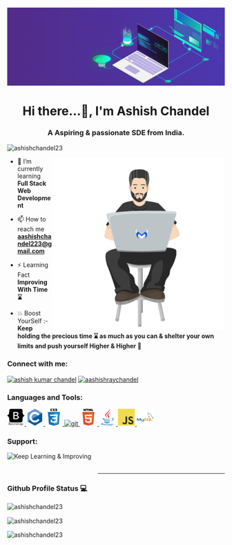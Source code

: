 <!--
**AshishChandel23/AshishChandel23** is a ✨ _special_ ✨ repository because its `README.md` (this file) appears on your GitHub profile.

Here are some ideas to get you started:

- 🔭 I’m currently working on ...
- 🌱 I’m currently learning ...
- 👯 I’m looking to collaborate on ...
- 🤔 I’m looking for help with ...
- 💬 Ask me about ...
- 📫 How to reach me: ...
- 😄 Pronouns: ...
- ⚡ Fun fact: ...
-->
![logo](https://github.com/AshishChandel23/AshishChandel23/blob/main/Banner.gif)
<h1 align="center">Hi there...👋, I'm Ashish Chandel</h1>
<h3 align="center">A Aspiring & passionate SDE from India.</h3>

<p align="left"> <img src="https://komarev.com/ghpvc/?username=ashishchandel23&label=Profile%20views&color=0e75b6&style=flat" alt="ashishchandel23" /> </p>
<img alt="Programmer" width="400" align="right" src="https://github.com/AshishChandel23/AshishChandel23/blob/main/Programmer.gif">

- 🌱 I’m currently learning **Full Stack Web Development**

- 📫 How to reach me **aashishchandel223@gmail.com**

- ⚡ Learning Fact **Improving With Time ⌛**

- 💥 Boost YourSelf :- **Keep holding the precious time ⌛ as much as you can & shelter your own limits and push yourself Higher & Higher 🧡**

<h3 align="left">Connect with me:</h3>
<p align="left">
<a href="https://linkedin.com/in/ashish-kc223" target="blank"><img align="center" src="https://raw.githubusercontent.com/rahuldkjain/github-profile-readme-generator/master/src/images/icons/Social/linked-in-alt.svg" alt="ashish kumar chandel" height="30" width="40" /></a>
<a href="https://instagram.com/aashishraychandel" target="blank"><img align="center" src="https://raw.githubusercontent.com/rahuldkjain/github-profile-readme-generator/master/src/images/icons/Social/instagram.svg" alt="aashishraychandel" height="30" width="40" /></a>
</p>

<h3 align="left">Languages and Tools:</h3>
<p align="left"> <a href="https://getbootstrap.com" target="_blank" rel="noreferrer"> <img src="https://raw.githubusercontent.com/devicons/devicon/master/icons/bootstrap/bootstrap-plain-wordmark.svg" alt="bootstrap" width="40" height="40"/> </a> <a href="https://www.cprogramming.com/" target="_blank" rel="noreferrer"> <img src="https://raw.githubusercontent.com/devicons/devicon/master/icons/c/c-original.svg" alt="c" width="40" height="40"/> </a> <a href="https://www.w3schools.com/css/" target="_blank" rel="noreferrer"> <img src="https://raw.githubusercontent.com/devicons/devicon/master/icons/css3/css3-original-wordmark.svg" alt="css3" width="40" height="40"/> </a> <a href="https://git-scm.com/" target="_blank" rel="noreferrer"> <img src="https://www.vectorlogo.zone/logos/git-scm/git-scm-icon.svg" alt="git" width="40" height="40"/> </a> <a href="https://www.w3.org/html/" target="_blank" rel="noreferrer"> <img src="https://raw.githubusercontent.com/devicons/devicon/master/icons/html5/html5-original-wordmark.svg" alt="html5" width="40" height="40"/> </a> <a href="https://www.java.com" target="_blank" rel="noreferrer"> <img src="https://raw.githubusercontent.com/devicons/devicon/master/icons/java/java-original.svg" alt="java" width="40" height="40"/> </a> <a href="https://developer.mozilla.org/en-US/docs/Web/JavaScript" target="_blank" rel="noreferrer"> <img src="https://raw.githubusercontent.com/devicons/devicon/master/icons/javascript/javascript-original.svg" alt="javascript" width="40" height="40"/> </a> <a href="https://www.mysql.com/" target="_blank" rel="noreferrer"> <img src="https://raw.githubusercontent.com/devicons/devicon/master/icons/mysql/mysql-original-wordmark.svg" alt="mysql" width="40" height="40"/> </a> </p>

<h3 align="left">Support:</h3>
<p><a href="https://www.buymeacoffee.com/Keep Learning & Improving"> <img align="left" src="https://cdn.buymeacoffee.com/buttons/v2/default-yellow.png" height="50" width="210" alt="Keep Learning & Improving" /></a></p><br><br><hr>
<h3 align="left">Github Profile Status 💻</h3>
<div class="row">
<div class="cloumn">
<p>
<img align="center" src="https://github-readme-streak-stats.herokuapp.com/?user=ashishchandel23&" alt="ashishchandel23"/>
</p>
<p>
<img align="center" src="https://github-readme-stats.vercel.app/api?username=ashishchandel23&show_icons=true&locale=en" alt="ashishchandel23" />
</p>
</div>
<div class="cloumn">
<p><img align="center" src="https://github-readme-stats.vercel.app/api/top-langs?username=ashishchandel23&show_icons=true&locale=en&layout=compact" alt="ashishchandel23" /></p>
</div>
</div>








